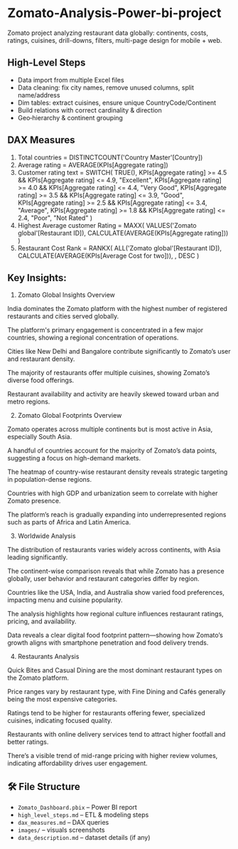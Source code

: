 # Zomato-Analysis-Power-bi-project
Zomato project analyzing restaurant data globally: continents, costs, ratings, cuisines, drill-downs, filters, multi-page design for mobile + web.

## High-Level Steps
- Data import from multiple Excel files
- Data cleaning: fix city names, remove unused columns, split name/address
- Dim tables: extract cuisines, ensure unique CountryCode/Continent
- Build relations with correct cardinality & direction
- Geo‑hierarchy & continent grouping

## DAX Measures
1. Total countries = DISTINCTCOUNT('Country Master'[Country])
2. Average rating = AVERAGE(KPIs[Aggregate rating])
3. Customer rating text = 
   SWITCH(
        TRUE(),
        KPIs[Aggregate rating] >= 4.5 && KPIs[Aggregate rating] <= 4.9, "Excellent",
        KPIs[Aggregate rating] >= 4.0 && KPIs[Aggregate rating] <= 4.4, "Very Good",
        KPIs[Aggregate rating] >= 3.5 && KPIs[Aggregate rating] <= 3.9, "Good",
        KPIs[Aggregate rating] >= 2.5 && KPIs[Aggregate rating] <= 3.4, "Average",
        KPIs[Aggregate rating] >= 1.8 && KPIs[Aggregate rating] <= 2.4, "Poor",
        "Not Rated"
   )
4.  Highest Average customer Rating = 
   MAXX(
        VALUES('Zomato global'[Restaurant ID]),
        CALCULATE(AVERAGE(KPIs[Aggregate rating]))
   ) 
5.  Restaurant Cost Rank = 
RANKX(
    ALL('Zomato global'[Restaurant ID]),
    CALCULATE(AVERAGE(KPIs[Average Cost for two])),
    ,
    DESC
)

## Key Insights:

1. Zomato Global Insights Overview

India dominates the Zomato platform with the highest number of registered restaurants and cities served globally.

The platform's primary engagement is concentrated in a few major countries, showing a regional concentration of operations.

Cities like New Delhi and Bangalore contribute significantly to Zomato’s user and restaurant density.

The majority of restaurants offer multiple cuisines, showing Zomato’s diverse food offerings.

Restaurant availability and activity are heavily skewed toward urban and metro regions.

2. Zomato Global Footprints Overview
   
Zomato operates across multiple continents but is most active in Asia, especially South Asia.

A handful of countries account for the majority of Zomato’s data points, suggesting a focus on high-demand markets.

The heatmap of country-wise restaurant density reveals strategic targeting in population-dense regions.

Countries with high GDP and urbanization seem to correlate with higher Zomato presence.

The platform’s reach is gradually expanding into underrepresented regions such as parts of Africa and Latin America.

3. Worldwide Analysis

The distribution of restaurants varies widely across continents, with Asia leading significantly.

The continent-wise comparison reveals that while Zomato has a presence globally, user behavior and restaurant categories differ by region.

Countries like the USA, India, and Australia show varied food preferences, impacting menu and cuisine popularity.

The analysis highlights how regional culture influences restaurant ratings, pricing, and availability.

Data reveals a clear digital food footprint pattern—showing how Zomato’s growth aligns with smartphone penetration and food delivery trends.

4.  Restaurants Analysis

Quick Bites and Casual Dining are the most dominant restaurant types on the Zomato platform.

Price ranges vary by restaurant type, with Fine Dining and Cafés generally being the most expensive categories.

Ratings tend to be higher for restaurants offering fewer, specialized cuisines, indicating focused quality.

Restaurants with online delivery services tend to attract higher footfall and better ratings.

There’s a visible trend of mid-range pricing with higher review volumes, indicating affordability drives user engagement.

## 🛠 File Structure
- `Zomato_Dashboard.pbix` – Power BI report
- `high_level_steps.md` – ETL & modeling steps
- `dax_measures.md` – DAX queries
- `images/` – visuals screenshots
- `data_description.md` – dataset details (if any)
